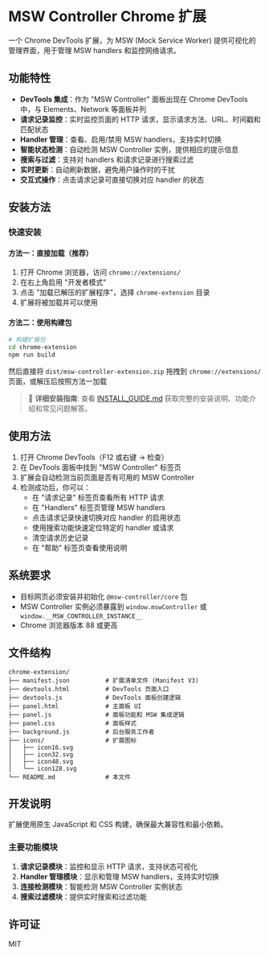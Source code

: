 # MSW Controller Chrome 扩展

一个 Chrome DevTools 扩展，为 MSW (Mock Service Worker) 提供可视化的管理界面，用于管理 MSW handlers 和监控网络请求。

## 功能特性

- **DevTools 集成**：作为 "MSW Controller" 面板出现在 Chrome DevTools 中，与 Elements、Network 等面板并列
- **请求记录监控**：实时监控页面的 HTTP 请求，显示请求方法、URL、时间戳和匹配状态
- **Handler 管理**：查看、启用/禁用 MSW handlers，支持实时切换
- **智能状态检测**：自动检测 MSW Controller 实例，提供相应的提示信息
- **搜索与过滤**：支持对 handlers 和请求记录进行搜索过滤
- **实时更新**：自动刷新数据，避免用户操作时的干扰
- **交互式操作**：点击请求记录可直接切换对应 handler 的状态

## 安装方法

### 快速安装

#### 方法一：直接加载（推荐）
1. 打开 Chrome 浏览器，访问 `chrome://extensions/`
2. 在右上角启用 "开发者模式"
3. 点击 "加载已解压的扩展程序"，选择 `chrome-extension` 目录
4. 扩展将被加载并可以使用

#### 方法二：使用构建包
```bash
# 构建扩展包
cd chrome-extension
npm run build
```

然后直接将 `dist/msw-controller-extension.zip` 拖拽到 `chrome://extensions/` 页面，或解压后按照方法一加载

> 📖 **详细安装指南**: 查看 [INSTALL_GUIDE.md](./INSTALL_GUIDE.md) 获取完整的安装说明、功能介绍和常见问题解答。

## 使用方法

1. 打开 Chrome DevTools（F12 或右键 → 检查）
2. 在 DevTools 面板中找到 "MSW Controller" 标签页
3. 扩展会自动检测当前页面是否有可用的 MSW Controller
4. 检测成功后，你可以：
   - 在 "请求记录" 标签页查看所有 HTTP 请求
   - 在 "Handlers" 标签页管理 MSW handlers
   - 点击请求记录快速切换对应 handler 的启用状态
   - 使用搜索功能快速定位特定的 handler 或请求
   - 清空请求历史记录
   - 在 "帮助" 标签页查看使用说明

## 系统要求

- 目标网页必须安装并初始化 `@msw-controller/core` 包
- MSW Controller 实例必须暴露到 `window.mswController` 或 `window.__MSW_CONTROLLER_INSTANCE__`
- Chrome 浏览器版本 88 或更高

## 文件结构

```
chrome-extension/
├── manifest.json          # 扩展清单文件 (Manifest V3)
├── devtools.html          # DevTools 页面入口
├── devtools.js            # DevTools 面板创建逻辑
├── panel.html             # 主面板 UI
├── panel.js               # 面板功能和 MSW 集成逻辑
├── panel.css              # 面板样式
├── background.js          # 后台服务工作者
├── icons/                 # 扩展图标
│   ├── icon16.svg
│   ├── icon32.svg
│   ├── icon48.svg
│   └── icon128.svg
└── README.md              # 本文件
```

## 开发说明

扩展使用原生 JavaScript 和 CSS 构建，确保最大兼容性和最小依赖。

### 主要功能模块

1. **请求记录模块**：监控和显示 HTTP 请求，支持状态可视化
2. **Handler 管理模块**：显示和管理 MSW handlers，支持实时切换
3. **连接检测模块**：智能检测 MSW Controller 实例状态
4. **搜索过滤模块**：提供实时搜索和过滤功能

## 许可证

MIT